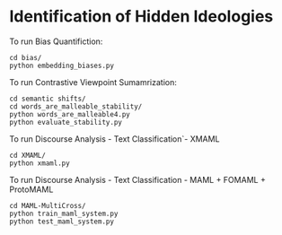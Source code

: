 # Identification of Hidden Ideologies

To run Bias Quantifiction:

```
cd bias/
python embedding_biases.py
```

To run Contrastive Viewpoint Sumamrization:

```
cd semantic shifts/
cd words_are_malleable_stability/
python words_are_malleable4.py
python evaluate_stability.py
```

To run Discourse Analysis - Text Classification`- XMAML

```
cd XMAML/
python xmaml.py
```


To run Discourse Analysis - Text Classification - MAML + FOMAML + ProtoMAML

```
cd MAML-MultiCross/
python train_maml_system.py
python test_maml_system.py
```

